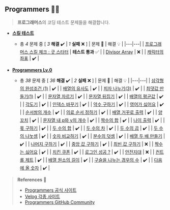 ## Programmers 👨‍💻

> **프로그래머스**의 코딩 테스트 문제들을 해결합니다.

+ <a href="https://github.com/DevJaepaL/Algorithms/tree/main/Programmers/src/SkillCheckTest">**스킬 테스트**</a>
  + 총 *4* 문제 중 [ *3* **해결**  ✔️ | *1* **실패** ❌ ]
    | 문제 📜 | 해결 💡 |
    |---|---|
    | [프로그래머스 스킬 체크 : 굿 스타터](https://github.com/DevJaepaL/Algorithms/blob/main/Programmers/src/SkillCheckTest/CheckTest_0227.java) | **테스트 통과** ✅  |
    | [Divisor Array](https://github.com/DevJaepaL/Algorithms/blob/main/Programmers/src/SkillCheckTest/SkillCheckTest.java) | ❌  |
    | [캐릭터의 좌표](https://github.com/DevJaepaL/Algorithms/blob/main/Programmers/src/SkillCheckTest/CharsCoord.java) | ✔️  |

+ <a href="https://github.com/DevJaepaL/Algorithms/tree/main/Programmers/src/Programmers_Lv0">**Programmers Lv.0**</a>
  + 총 *38* 문제 중 [ *36* **해결**  ✔️ | *2* **실패** ❌ ]
    | 문제 📜 | 해결 💡 |
    |---|---|
    | [삼각형의 완성조건 (1)](https://github.com/DevJaepaL/Algorithms/blob/main/Programmers/src/Programmers_Lv0/Lv0_Triangle.java) | ✔️  |
    | [배열의 유사도](https://github.com/DevJaepaL/Algorithms/blob/main/Programmers/src/Programmers_Lv0/Lv0_SimliarArr.java) | ✔️  |
    | [피자 나누기(3)](https://github.com/DevJaepaL/Algorithms/blob/main/Programmers/src/Programmers_Lv0/Lv0_SlicePizza.java) | ✔️  |
    | [최댓값 만들기(1)](https://github.com/DevJaepaL/Algorithms/blob/main/Programmers/src/Programmers_Lv0/Lv0_MaxArr.java) | ✔️  |
    | [문자열 자르기](https://github.com/DevJaepaL/Algorithms/blob/main/Programmers/src/Programmers_Lv0/Lv0_ArrCut.java) | ✔️  |
    | [문자열 뒤집기](https://github.com/DevJaepaL/Algorithms/blob/main/Programmers/src/Programmers_Lv0/Lv0_ReverseStr.java) | ✔️  |
    | [배열의 평균값](https://github.com/DevJaepaL/Algorithms/blob/main/Programmers/src/Programmers_Lv0/Lv0_ArrAvg.java) | ✔️  |
    | [각도기](https://github.com/DevJaepaL/Algorithms/blob/main/Programmers/src/Programmers_Lv0/Lv0_Angle.java) | ✔️  |
    | [인덱스 바꾸기](https://github.com/DevJaepaL/Algorithms/blob/main/Programmers/src/Programmers_Lv0/Lv0_Index.java) | ✔️  |
    | [약수 구하기](https://github.com/DevJaepaL/Algorithms/blob/main/Programmers/src/Programmers_Lv0/Lv0_Measure.java) | ✔️  |
    | [영어가 싫어요](https://github.com/DevJaepaL/Algorithms/blob/main/Programmers/src/Programmers_Lv0/Lv0_English.java) | ✔️  |
    | [순서쌍의 개수](https://github.com/DevJaepaL/Algorithms/blob/main/Programmers/src/Programmers_Lv0/Lv0_OrderedPair.java) | ✔️  |
    | [의료 순서 정하기](https://github.com/DevJaepaL/Algorithms/blob/main/Programmers/src/Programmers_Lv0/Lv0_Medical.java) | ✔️  |
    | [배열 거꾸로 출력](https://github.com/DevJaepaL/Algorithms/blob/main/Programmers/src/Programmers_Lv0/Lv0_ReverseArr.java) | ✔️  |
    | [양꼬치](https://github.com/DevJaepaL/Algorithms/blob/main/Programmers/src/Programmers_Lv0/Lv0_Lamb.java) | ✔️  |
    | [문자열 내 p와 y의 개수](https://github.com/DevJaepaL/Algorithms/blob/main/Programmers/src/Programmers_Lv0/Lv0_StringCnt.java) | ✔️  |
    | [짝수의 합](https://github.com/DevJaepaL/Algorithms/blob/main/Programmers/src/Programmers_Lv0/Lv0_EvenNum.java) | ✔️  |
    | [나이 출력](https://github.com/DevJaepaL/Algorithms/blob/main/Programmers/src/Programmers_Lv0/Lv0_PrintAge.java) | ✔️  |
    | [몫 구하기](https://github.com/DevJaepaL/Algorithms/blob/main/Programmers/src/Programmers_Lv0/Lv0_Programmers01.java) | ✔️  |
    | [두 수의 합](https://github.com/DevJaepaL/Algorithms/blob/main/Programmers/src/Programmers_Lv0/Lv0_Programmers02.java)  | ✔️  |
    | [두 수의 차](https://github.com/DevJaepaL/Algorithms/blob/main/Programmers/src/Programmers_Lv0/Lv0_Programmers03.java)   | ✔️  |
    | [두 수의 곱](https://github.com/DevJaepaL/Algorithms/blob/main/Programmers/src/Programmers_Lv0/Lv0_Programmers04.java)  | ✔️  |
    | [두 수의 나눗셈](https://github.com/DevJaepaL/Algorithms/blob/main/Programmers/src/Programmers_Lv0/Lv0_Programmers05.java)  | ✔️  |
    | [숫자 비교하기](https://github.com/DevJaepaL/Algorithms/blob/main/Programmers/src/Programmers_Lv0/Lv0_Programmers06.java)  | ✔️  |
    | [분수의 덧셈](https://github.com/DevJaepaL/Algorithms/blob/main/Programmers/src/Programmers_Lv0/Lv0_Programmers07.java)  | ✔️  |
    | [배열 두 배 만들기](https://github.com/DevJaepaL/Algorithms/blob/main/Programmers/src/Programmers_Lv0/Lv0_Programmers08.java)  | ✔️  |
    | [나머지 구하기](https://github.com/DevJaepaL/Algorithms/blob/main/Programmers/src/Programmers_Lv0/Lv0_Programmers09.java)  | ✔️  |
    | [중앙 값 구하기](https://github.com/DevJaepaL/Algorithms/blob/main/Programmers/src/Programmers_Lv0/Lv0_Programmers10.java)  | ✔️  |
    | [최빈 값 구하기](https://github.com/DevJaepaL/Algorithms/blob/main/Programmers/src/Programmers_Lv0/Lv0_Programmers11.java)  | ❌  |
    | [짝수는 싫어요](https://github.com/DevJaepaL/Algorithms/blob/main/Programmers/src/Programmers_Lv0/Lv0_Programmers12.java)  | ✔️  |
    | [치킨 쿠폰](https://github.com/DevJaepaL/Algorithms/blob/main/Programmers/src/Programmers_Lv0/Lv0_Programmers13.java)  | ✔️  |
    | [로그인 성공 ?](https://github.com/DevJaepaL/Algorithms/blob/main/Programmers/src/Programmers_Lv0/Lv0_Programmers14.java)  | ✔️  |
    | [안전지대](https://github.com/DevJaepaL/Algorithms/blob/main/Programmers/src/Programmers_Lv0/Lv0_SafeArea.java)  | ❌  |
    | [컨트롤 제트](https://github.com/DevJaepaL/Algorithms/blob/main/Programmers/src/Programmers_Lv0/Lv0_ControlZ.java)  | ✔️  |
    | [배열 원소의 길이](https://school.programmers.co.kr/learn/courses/30/lessons/120854)  | ✔️  |
    | [구슬을 나누는 경우의 수](https://github.com/DevJaepaL/Algorithms/blob/main/Programmers/src/Programmers_Lv0/Lv0_BallsFactorial.java)  | ✔️  |
    | [다음에 올 숫자](https://github.com/DevJaepaL/Algorithms/blob/main/Programmers/src/Programmers_Lv0/Lv0_Arithmetic.java)  | ✔️  |

> **References** 🤝
> + <a href="https://programmers.co.kr/">Programmers 공식 사이트</a>
> + <a href="https://velog.io">Velog 각종 사이트</a>
> + [Programmers GitHub Community](https://github.com/codeisneverodd/programmers-coding-test)